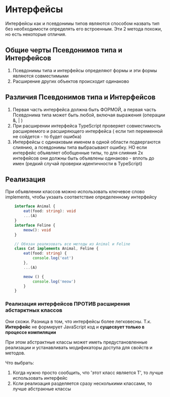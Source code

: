 # Интерфейсы

Интерфейсы как и псевдонимы типов являются способом назвать тип без
необходимости определять его встроенным. Эти 2 метода похожи, но есть
некоторые отличия.

## Общие черты Псевдонимов типа и Интерфейсов

1. Псевдонимы типа и интерфейсы определяют формы и эти формы являются 
совместимыми
2. Расширение других объектов происходит одинаково

## Различия Псевдонимов типа и Интерфейсов

1. Первая часть интерфейса должна быть ФОРМОЙ, а первая часть Псевдонима
типа может быть любой, включая выражения (операции &, | )
2. При расширении интерфейса TypeScript проверяет совместимость расширяемого
и расширяющего интерфейса ( если тип переменной не сойдется - то будет ошибка)
3. Интерфейсы с одинаковым именем в одной области подвергаются слиянию, а
псевдонимы типа выбрасывают ошибку. НО если интерфейс объявляет обобщенные
типы, то для слияния 2х интефейсов они должны быть объявлены одинаково -
вплоть до имен (редкий случай проверки идентичности в TypeScript)


## Реализация
При объявлении классов можно использовать ключевое слово implements, чтобы
укзаать соответствие определенному интерфейсу

```typescript
	interface Animal {
		eat(food: string): void
		...(A)
	}
	interface Feline {
		meow(): void
	}

	// Обязан реализовать все методы из Animal и Feline
	class Cat implements Animal, Feline {
		eat(food: string) {
			console.log('eat')
		},
		...(A)

		meow () {
			console.log('meow')
		}
	}
```

### Реализация интерфейсов ПРОТИВ расширения абстарктных классов
Они схожи. Разница в том, что интерфейсы более легковесны. Т.к. 
**Интерфейс** не формирует JavaScript код и **сущесвует только в 
процессе компиляции**

При этом абстрактные классы может иметь предустановленные реализации 
и устанавливать модификаторы доступа для свойств и методов.

Что выбрать:
1. Когда нужно просто сообщить, что 'этот класс является T', то лучше 
использовать интерфейс
2. Ксли реализация разделяется сразу несколькими классами, то лучше 
абстракные классы 